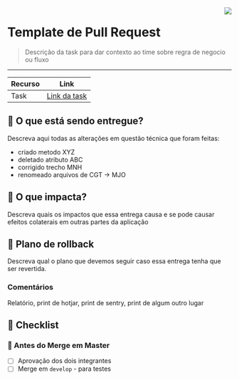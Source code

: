<!--
Você pode usar as imagens para ajudar seus colegas a identificarem o contexto do seu PR
BUG/HOTFIX - <img align="right" src="https://www.webfx.com/wp-content/themes/fx/assets/img/tools/emoji-cheat-sheet/graphics/emojis/rotating_light.png"/>
FEATURE <img align="right" src="https://www.webfx.com/wp-content/themes/fx/assets/img/tools/emoji-cheat-sheet/graphics/emojis/bulb.png"/>
REDESIGN/FEATURE FLAG <img align="right" src="https://www.webfx.com/wp-content/themes/fx/assets/img/tools/emoji-cheat-sheet/graphics/emojis/construction.png"/>

Mais Imagens em https://www.webfx.com/tools/emoji-cheat-sheet/ ou https://emojiterra.com/
 -->

 <img align="right" src="https://www.webfx.com/wp-content/themes/fx/assets/img/tools/emoji-cheat-sheet/graphics/emojis/bulb.png"/>

# Template de Pull Request

> Descrição da task para dar contexto ao time sobre regra de negocio ou fluxo

---

| Recurso | Link                                                                     |
| ------- | ------------------------------------------------------------------------ |
| Task    | [Link da task](https://juntossomosmais.monday.com/boards/XXX/pulses/XXX) |

## 🛒 O que está sendo entregue?

Descreva aqui todas as alterações em questão técnica que foram feitas:

- criado metodo XYZ
- deletado atributo ABC
- corrigido trecho MNH
- renomeado arquivos de CGT -> MJO

## 🧐 O que impacta?

Descreva quais os impactos que essa entrega causa e se pode causar efeitos colaterais em outras partes da aplicação

## 🔄 Plano de rollback

Descreva qual o plano que devemos seguir caso essa entrega tenha que ser revertida.

### Comentários

Relatório, print de hotjar, print de sentry, print de algum outro lugar

## 📝 Checklist

### 🛑 Antes do Merge em Master

- [ ] Aprovação dos dois integrantes
- [ ] Merge em `develop` - para testes
